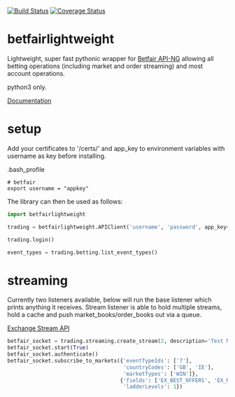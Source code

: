 [![Build Status](https://travis-ci.org/LiamPa/betfairlightweight.svg?branch=version_0_3_0)](https://travis-ci.org/LiamPa/betfairlightweight) [![Coverage Status](https://coveralls.io/repos/github/LiamPa/betfairlightweight/badge.svg?branch=version_0_3_0)](https://coveralls.io/github/LiamPa/betfairlightweight?branch=version_0_3_0)

# betfairlightweight

Lightweight, super fast pythonic wrapper for [Betfair API-NG](http://docs.developer.betfair.com/docs/display/1smk3cen4v3lu3yomq5qye0ni) allowing all betting operations (including market and order streaming) and most account operations.

python3 only.

[Documentation](https://github.com/LiamPa/betfairlightweight/wiki)

# setup

Add your certificates to '/certs/' and app_key to environment variables with username as key before installing.

.bash_profile
```
# betfair
export username = "appkey"
```

The library can then be used as follows:

```python
import betfairlightweight

trading = betfairlightweight.APIClient('username', 'password', app_key='app_key')

trading.login()
```


```python
event_types = trading.betting.list_event_types()
```


# streaming

Currently two listeners available, below will run the base listener which prints anything it receives.
Stream listener is able to hold multiple streams, hold a cache and push market_books/order_books out via a queue.

[Exchange Stream API](http://docs.developer.betfair.com/docs/display/1smk3cen4v3lu3yomq5qye0ni/Exchange+Stream+API)

```python
betfair_socket = trading.streaming.create_stream(2, description='Test Market Socket')
betfair_socket.start(True)
betfair_socket.authenticate()
betfair_socket.subscribe_to_markets({'eventTypeIds': ['7'],
                                     'countryCodes': ['GB', 'IE'], 
                                     'marketTypes': ['WIN']},
                                    {'fields': ['EX_BEST_OFFERS', 'EX_MARKET_DEF'],
                                     'ladderLevels': 1})
```

